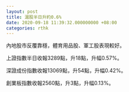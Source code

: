 ```yaml
---
layout: post
title: 滬股半日升約0.6%
date: 2020-09-18 11:39:32.000000000 +08:00
categories: rthk
---
```


內地股市反覆靠穩，體育用品股、軍工股表現較好。

上證指數半日收報3289點，升18點，升幅0.57%。

深證成份指數收報13069點，升54點，升幅0.42%。

創業板指數收報2560點，升3點，升幅0.13%。
